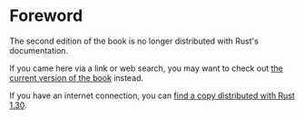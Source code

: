 # Foreword

The second edition of the book is no longer distributed with Rust's documentation.

If you came here via a link or web search, you may want to check out [the current
version of the book](../../src/foreword.md) instead.

If you have an internet connection, you can [find a copy distributed with
Rust
1.30](https://doc.rust-lang.org/1.30.0/book/second-edition/foreword.html).
